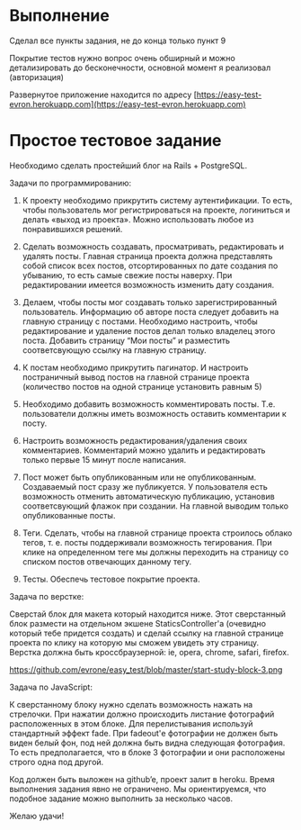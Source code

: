 # Выполнение

Сделал все пункты задания, не до конца только пункт 9

Покрытие тестов нужно вопрос очень обширный и можно детализировать до бесконечности, основной момент я реализовал (авторизация)

Развернутое приложение находится по адресу [https://easy-test-evron.herokuapp.com](https://easy-test-evron.herokuapp.com)

# Простое тестовое задание

Необходимо сделать простейший блог на Rails + PostgreSQL.

Задачи по программированию:

1. К проекту необходимо прикрутить систему аутентификации. То есть, чтобы пользователь мог регистрироваться на проекте, логиниться и делать «выход из проекта». Можно использовать любое из понравившихся решений.

2. Сделать возможность создавать, просматривать, редактировать и удалять посты. Главная страница проекта должна представлять собой список всех постов, отсортированных по дате создания по убыванию, то есть самые свежие посты наверху. При редактировании имеется возможность изменить дату создания.

3. Делаем, чтобы посты мог создавать только зарегистрированный пользователь. Информацию об авторе поста следует добавить на главную страницу с постами. Необходимо настроить, чтобы редактирование и удаление постов делал только владелец этого поста. Добавить страницу “Мои посты” и разместить соответсвующую ссылку на главную страницу.

4. К постам необходимо прикрутить пагинатор. И настроить постраничный вывод постов на главной странице проекта (количест­во постов на одной странице установить равным 5) 

5. Необходимо добавить возможность комментировать посты. Т.е. пользователи должны иметь возможность оставить комментарии к посту.

6. Настроить возможность редактирования/удаления своих комментариев. Комментарий можно удалить и редактировать только первые 15 минут после написания.

7. Пост может быть опубликованным или не опубликованным. Создаваемый пост сразу же публикуется. У пользователя есть возможность отменить автоматическую публикацию, установив соответсвующий флажок при создании. На главной выводим только опубликованные посты.

8. Теги. Сделать, чтобы на главной странице проекта строилось облако тегов, т. е. посты поддерживали возможность тегирования. При клике на определенном теге мы должны переходить на страницу со списком постов отвечающих данному тегу.

9. Тесты. Обеспечь тестовое покрытие проекта.

Задача по верстке:

Сверстай блок для макета который находится ниже. Этот сверстанный блок размести на отдельном экшене StaticsController'а (очевидно который тебе придется создать) и сделай ссылку на главной странице проекта по клику на которую мы сможем увидеть эту страницу. Верстка должна быть кроссбраузерной: ie, opera, chrome, safari, firefox.

https://github.com/evrone/easy_test/blob/master/start-study-block-3.png

Задача по JavaScript:

К сверстанному блоку нужно сделать возможность нажать на стрелочки. При нажатии должно происходить листание фотографий расположенных в этом блоке. Для перелистывания используй стандартный эффект fade. При fadeout'е фотографии не должен быть виден белый фон, под ней должна быть видна следующая фотография. То есть предполагается, что в блоке 3 фотографии и они расположены строго одна под другой.

Код должен быть выложен на github’e, проект залит в heroku.
Время выполнения задания явно не ограничено. Мы ориентируемся, что подобное задание можно выполнить за несколько часов.

Желаю удачи!

